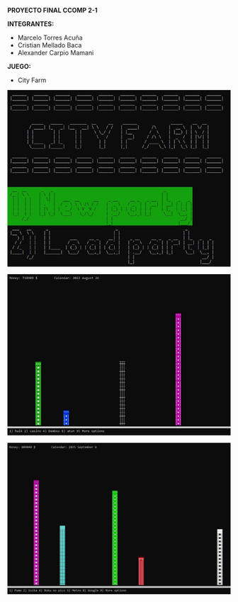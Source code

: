 **PROYECTO FINAL CCOMP 2-1**

**INTEGRANTES:** 

  * Marcelo Torres Acuña
  * Cristian Mellado Baca 
  * Alexander Carpio Mamani

**JUEGO:**
  * City Farm

![](https://github.com/CristianMellado/Proyecto_Final_CCOMP2-1/blob/main/img_read_me/menu.JPG?raw=true)


![](https://github.com/CristianMellado/Proyecto_Final_CCOMP2-1/blob/main/img_read_me/city_1.JPG?raw=true)


![](https://github.com/CristianMellado/Proyecto_Final_CCOMP2-1/blob/main/img_read_me/city_2.JPG?raw=true)
